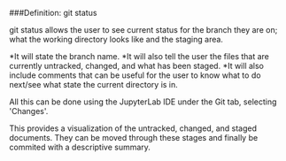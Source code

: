 ###Definition: git status

git status allows the user to see current status for the branch they are on; what the working directory looks like and the staging area.

*It will state the branch name.
*It will also tell the user the files that are currently untracked, changed, and what has been staged.
*It will also include comments that can be useful for the user to know what to do next/see what state the current directory is in.

All this can be done using the JupyterLab IDE under the Git tab, selecting 'Changes'.

This provides a visualization of the untracked, changed, and staged documents. They can be moved through these stages and finally be commited with a descriptive summary. 